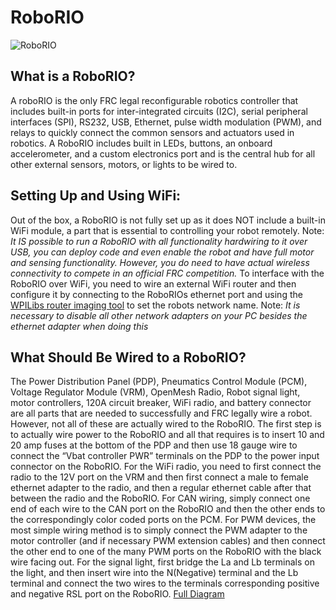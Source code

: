 # RoboRIO

![RoboRIO](/static/imgs/vendors/roborio.png)

## What is a RoboRIO?

A roboRIO is the only FRC legal reconfigurable robotics controller that includes built-in ports for inter-integrated circuits (I2C), serial peripheral interfaces (SPI), RS232, USB, Ethernet, pulse width modulation (PWM), and relays to quickly connect the common sensors and actuators used in robotics. A RoboRIO includes built in LEDs, buttons, an onboard accelerometer, and a custom electronics port and is the central hub for all other external sensors, motors, or lights to be wired to.

## Setting Up and Using WiFi: 

Out of the box, a RoboRIO is not fully set up as it does NOT include a built-in WiFi module, a part that is essential to controlling your robot remotely. Note: *It IS possible to run a RoboRIO with all functionality hardwiring to it over USB, you can deploy code and even enable the robot and have full motor and sensing functionality. However, you do need to have actual wireless connectivity to compete in an official FRC competition.* To interface with the RoboRIO over WiFi, you need to wire an external WiFi router and then configure it by connecting to the RoboRIOs ethernet port and using the [WPILibs router imaging tool](https://firstfrc.blob.core.windows.net/frc2020/Radio/FRC_Radio_Configuration_20_0_0.zip) to set the robots network name. Note: *It is necessary to disable all other network adapters on your PC besides the ethernet adapter when doing this*

## What Should Be Wired to a RoboRIO?

The Power Distribution Panel (PDP), Pneumatics Control Module (PCM), Voltage Regulator Module (VRM), OpenMesh Radio, Robot signal light, motor controllers, 120A circuit breaker, WiFi radio, and battery connector are all parts that are needed to successfully and FRC legally wire a robot. However, not all of these are actually wired to the RoboRIO. The first step is to actually wire power to the RoboRIO and all that requires is to insert 10 and 20 amp fuses at the bottom of the PDP and then use 18 gauge wire to connect the “Vbat controller PWR” terminals on the PDP to the power input connector on the RoboRIO. For the WiFi radio, you need to first connect the radio to the 12V port on the VRM and then first connect a male to female ethernet adapter to the radio, and then a regular ethernet cable after that between the radio and the RoboRIO. For CAN wiring, simply connect one end of each wire to the CAN port on the RoboRIO and then the other ends to the correspondingly color coded ports on the PCM. For PWM devices, the most simple wiring method is to simply connect the PWM adapter to the motor controller (and if necessary PWM extension cables) and then connect the other end to one of the many PWM ports on the RoboRIO with the black wire facing out. For the signal light, first bridge the La and Lb terminals on the light, and then insert wire into the N(Negative) terminal and the Lb terminal and connect the two wires to the terminals corresponding positive and negative RSL port on the RoboRIO. [Full Diagram](https://docs.wpilib.org/en/stable/docs/zero-to-robot/step-1/how-to-wire-a-robot.html)

